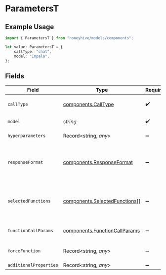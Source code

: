 # ParametersT

## Example Usage

```typescript
import { ParametersT } from "honeyhive/models/components";

let value: ParametersT = {
    callType: "chat",
    model: "Impala",
};
```

## Fields

| Field                                                                                | Type                                                                                 | Required                                                                             | Description                                                                          |
| ------------------------------------------------------------------------------------ | ------------------------------------------------------------------------------------ | ------------------------------------------------------------------------------------ | ------------------------------------------------------------------------------------ |
| `callType`                                                                           | [components.CallType](../../models/components/calltype.md)                           | :heavy_check_mark:                                                                   | Type of API calling - "chat" or "completion"                                         |
| `model`                                                                              | *string*                                                                             | :heavy_check_mark:                                                                   | Model unique name                                                                    |
| `hyperparameters`                                                                    | Record<string, *any*>                                                                | :heavy_minus_sign:                                                                   | Model-specific hyperparameters                                                       |
| `responseFormat`                                                                     | [components.ResponseFormat](../../models/components/responseformat.md)               | :heavy_minus_sign:                                                                   | Response format for the model with the key "type" and value "text" or "json_object"  |
| `selectedFunctions`                                                                  | [components.SelectedFunctions](../../models/components/selectedfunctions.md)[]       | :heavy_minus_sign:                                                                   | List of functions to be called by the model, refer to OpenAI schema for more details |
| `functionCallParams`                                                                 | [components.FunctionCallParams](../../models/components/functioncallparams.md)       | :heavy_minus_sign:                                                                   | Function calling mode - "none", "auto" or "force"                                    |
| `forceFunction`                                                                      | Record<string, *any*>                                                                | :heavy_minus_sign:                                                                   | Force function-specific parameters                                                   |
| `additionalProperties`                                                               | Record<string, *any*>                                                                | :heavy_minus_sign:                                                                   | N/A                                                                                  |